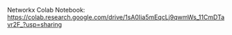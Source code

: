 Networkx Colab Notebook: https://colab.research.google.com/drive/1sA0Iia5mEqcLj9qwmWs_11CmDTavr2F_?usp=sharing
